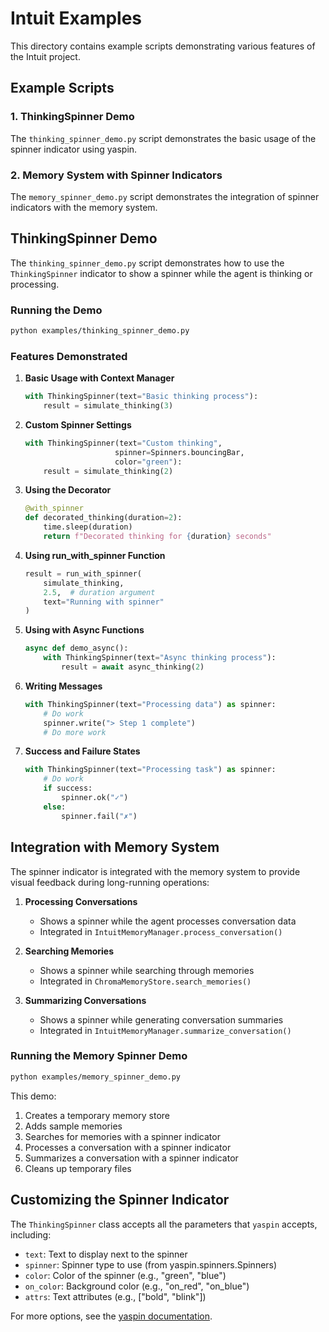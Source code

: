 # Intuit Examples

This directory contains example scripts demonstrating various features of the Intuit project.

## Example Scripts

### 1. ThinkingSpinner Demo

The `thinking_spinner_demo.py` script demonstrates the basic usage of the spinner indicator using yaspin.

### 2. Memory System with Spinner Indicators

The `memory_spinner_demo.py` script demonstrates the integration of spinner indicators with the memory system.

## ThinkingSpinner Demo

The `thinking_spinner_demo.py` script demonstrates how to use the `ThinkingSpinner` indicator to show a spinner while the agent is thinking or processing.

### Running the Demo

```bash
python examples/thinking_spinner_demo.py
```

### Features Demonstrated

1. **Basic Usage with Context Manager**
   ```python
   with ThinkingSpinner(text="Basic thinking process"):
       result = simulate_thinking(3)
   ```

2. **Custom Spinner Settings**
   ```python
   with ThinkingSpinner(text="Custom thinking",
                       spinner=Spinners.bouncingBar,
                       color="green"):
       result = simulate_thinking(2)
   ```

3. **Using the Decorator**
   ```python
   @with_spinner
   def decorated_thinking(duration=2):
       time.sleep(duration)
       return f"Decorated thinking for {duration} seconds"
   ```

4. **Using run_with_spinner Function**
   ```python
   result = run_with_spinner(
       simulate_thinking,
       2.5,  # duration argument
       text="Running with spinner"
   )
   ```

5. **Using with Async Functions**
   ```python
   async def demo_async():
       with ThinkingSpinner(text="Async thinking process"):
           result = await async_thinking(2)
   ```

6. **Writing Messages**
   ```python
   with ThinkingSpinner(text="Processing data") as spinner:
       # Do work
       spinner.write("> Step 1 complete")
       # Do more work
   ```

7. **Success and Failure States**
   ```python
   with ThinkingSpinner(text="Processing task") as spinner:
       # Do work
       if success:
           spinner.ok("✓")
       else:
           spinner.fail("✗")
   ```

## Integration with Memory System

The spinner indicator is integrated with the memory system to provide visual feedback during long-running operations:

1. **Processing Conversations**
   - Shows a spinner while the agent processes conversation data
   - Integrated in `IntuitMemoryManager.process_conversation()`

2. **Searching Memories**
   - Shows a spinner while searching through memories
   - Integrated in `ChromaMemoryStore.search_memories()`

3. **Summarizing Conversations**
   - Shows a spinner while generating conversation summaries
   - Integrated in `IntuitMemoryManager.summarize_conversation()`

### Running the Memory Spinner Demo

```bash
python examples/memory_spinner_demo.py
```

This demo:
1. Creates a temporary memory store
2. Adds sample memories
3. Searches for memories with a spinner indicator
4. Processes a conversation with a spinner indicator
5. Summarizes a conversation with a spinner indicator
6. Cleans up temporary files

## Customizing the Spinner Indicator

The `ThinkingSpinner` class accepts all the parameters that `yaspin` accepts, including:

- `text`: Text to display next to the spinner
- `spinner`: Spinner type to use (from yaspin.spinners.Spinners)
- `color`: Color of the spinner (e.g., "green", "blue")
- `on_color`: Background color (e.g., "on_red", "on_blue")
- `attrs`: Text attributes (e.g., ["bold", "blink"])

For more options, see the [yaspin documentation](https://github.com/pavdmyt/yaspin).